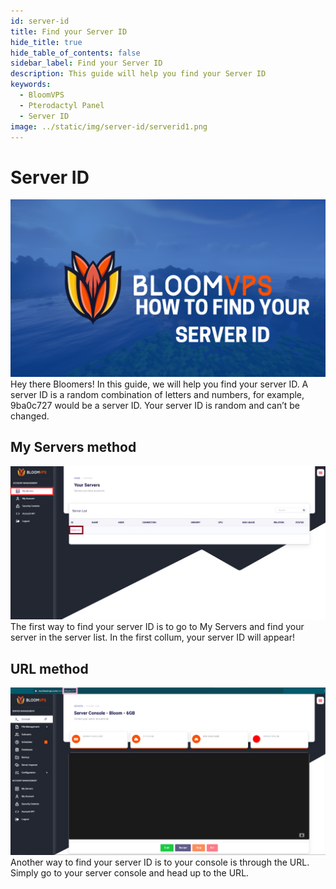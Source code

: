 ```yaml
---
id: server-id
title: Find your Server ID
hide_title: true
hide_table_of_contents: false
sidebar_label: Find your Server ID
description: This guide will help you find your Server ID
keywords:
  - BloomVPS
  - Pterodactyl Panel
  - Server ID
image: ../static/img/server-id/serverid1.png
---
```

# Server ID
![BloomVPS Server ID](../static/img/server-id/serverid1.png)
Hey there Bloomers! In this guide, we will help you find your server ID. A server ID is a random combination of letters and numbers, for example, 9ba0c727 would be a server ID. Your server ID is random and can’t be changed.

## My Servers method
![BloomVPS Server ID](../static/img/server-id/serverid2.png)
The first way to find your server ID is to go to My Servers and find your server in the server list. In the first collum, your server ID will appear!

## URL method
![BloomVPS Server ID](../static/img/server-id/serverid3.png)
Another way to find your server ID is to your console is through the URL. Simply go to your server console and head up to the URL. 